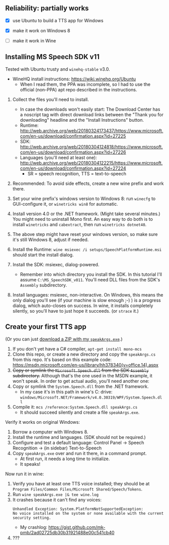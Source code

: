 ﻿
Reliability: partially works
----------------------------

* [x] use Ubuntu to build a TTS app for Windows
* [x] make it work on Windows 8
* [ ] make it work in Wine



Installing MS Speech SDK v11
----------------------------

Tested with Ubuntu trusty and `winehq-stable` v3.0.
* WineHQ install instructions: https://wiki.winehq.org/Ubuntu
  * When I read them, the PPA was incomplete, so I had to use the official
    (non-PPA) apt repo described in the instructions.

1. Collect the files you'll need to install.
    * In case the downloads won't easily start: The Download Center has a
      noscript tag with direct download links between the "Thank you for
      downloading" headline and the "Install Instructions" button.
    * Runtime:
      http://web.archive.org/web/20180324173437/https://www.microsoft.com/en-us/download/confirmation.aspx?id=27225
    * SDK:
      http://web.archive.org/web/20180304124818/https://www.microsoft.com/en-us/download/confirmation.aspx?id=27226
    * Languages (you'll need at least one):
      http://web.archive.org/web/20180304122215/https://www.microsoft.com/en-us/download/confirmation.aspx?id=27224
      * SR = speech recognition, TTS = text-to-speech

1. Recommended: To avoid side effects, create a new wine prefix and work there.

1. Set your wine prefix's windows version to Windows 8:
    run `winecfg` to GUI-configure it, or `winetricks win8` for automatic.
1. Install version 4.0 or the .NET framework. (Might take several minutes.)
    You might need to uninstall Mono first.
    An easy way to do both is to install `winetricks` and `cabextract`,
    then run `winetricks dotnet40`.
1. The above step might have reset your windows version, so
    make sure it's still Windows 8, adjust if needed.
1. Install the Runtime:
    `wine msiexec /i setups/SpeechPlatformRuntime.msi`
    should start the install dialog.
1. Install the SDK: msiexec, dialog-powered.
    * Remember into which directory you install the SDK.
      In this tutorial I'll assume `C:\MS_SpeechSDK_v011`.
      You'll need DLL files from the SDK's `Assembly` subdirectory.
1. Install languages: msiexec, non-interactive.
    On Windows, this means the only dialog you'll see (if your machine is slow
    enough ;-) ) is a progress dialog, which auto-closes on success.
    In wine, it installs completely silently,
    so you'll have to just hope it succeeds.
    (or `strace` it.)



Create your first TTS app
-------------------------

(Or you can just [download a ZIP with my `speakArgs.exe`][speakargs-exe-zip].)

  [speakargs-exe-zip]: http://l.proggr.de/?182heru3w

1. If you don't yet have a C# compiler, `apt-get install mono-mcs`
1. Clone this repo, or create a new directory and copy the `speakArgs.cs`
    from this repo. It's based on this example code:
    https://msdn.microsoft.com/en-us/library/hh378340(v=office.14).aspx
1. <del>Copy or symlink the `Microsoft.Speech.dll` from the SDK `Assembly`
    subdirectory.</del>
    Although that's the one used in the MSDN example, it won't speak.
    In order to get actual audio, you'll need another one:
1. Copy or symlink the `System.Speech.dll` from the .NET framework.
    * In my case it's in this path in wine's C: drive:
      `windows/Microsoft.NET/Framework/v4.0.30319/WPF/System.Speech.dll`
1. Compile it: `mcs /reference:System.Speech.dll speakArgs.cs`
    * It should succeed silently and create a file `speakArgs.exe`.

Verify it works on original Windows:

1. Borrow a computer with Windows 8.
1. Install the runtime and languages. (SDK should not be required.)
1. Configure and test a default language:
    Control Panel -> Speech Recognition -> (in sidebar) Text-to-Speech
1. Copy `speakArgs.exe` over and run it there, in a command prompt.
    * At first run, it needs a long time to initialize.
    * It speaks!

Now run it in wine:

1. Verify you have at least one TTS voice installed; they should be at
    `Program Files/Common Files/Microsoft Shared/Speech/Tokens`.
1. Run `wine speakArgs.exe |& tee wine.log`
1. It crashes because it can't find any voices:
    ```text
    Unhandled Exception: System.PlatformNotSupportedException:
    No voice installed on the system or none available with the current
    security setting.
    ```
    * My crashlog:
      https://gist.github.com/mk-pmb/2ad02725db30b31921488e00c541cb40
1. ???











